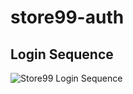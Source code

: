 # store99-auth

## Login Sequence
![Store99 Login Sequence](https://github.com/nhnacademy-be5-staff99/store99-auth/assets/114563915/062f98e4-c7c0-408e-9406-5b70bbd6e25d)

